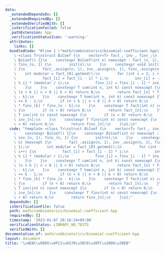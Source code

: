 ```yaml
---
data:
  _extendedDependsOn: []
  _extendedRequiredBy: []
  _extendedVerifiedWith: []
  _isVerificationFailed: false
  _pathExtension: hpp
  _verificationStatusIcon: ':warning:'
  attributes:
    links: []
  bundledCode: "#line 1 \"math/combinatorics/binomial-coefficient.hpp\"\ntemplate\
    \ <class T>\nstruct BiCoef {\n    vector<T> fact_, inv_, finv_;\n    constexpr\
    \ BiCoef() {}\n    constexpr BiCoef(int n) noexcept : fact_(n, 1), inv_(n, 1),\
    \ finv_(n, 1) {\n        init(n);\n    }\n    constexpr void init(int n) noexcept\
    \ {\n        fact_.assign(n, 1), inv_.assign(n, 1), finv_.assign(n, 1);\n    \
    \    int modular = fact_[0].getmod();\n        for (int i = 2; i < n; i++) {\n\
    \            fact_[i] = fact_[i - 1] * i;\n            inv_[i] = -inv_[modular\
    \ % i] * (modular / i);\n            finv_[i] = finv_[i - 1] * inv_[i];\n    \
    \    }\n    }\n    constexpr T com(int n, int k) const noexcept {\n        if\
    \ (n < k || n < 0 || k < 0) return 0;\n        return fact_[n] * finv_[k] * finv_[n\
    \ - k];\n    }\n    constexpr T hom(int n, int k) const noexcept {\n        n\
    \ += k - 1;\n        if (n < k || n < 0 || k < 0) return 0;\n        return fact_[n]\
    \ * finv_[k] * finv_[n - k];\n    }\n    constexpr T fact(int n) const noexcept\
    \ {\n        if (n < 0) return 0;\n        return fact_[n];\n    }\n    constexpr\
    \ T inv(int n) const noexcept {\n        if (n < 0) return 0;\n        return\
    \ inv_[n];\n    }\n    constexpr T finv(int n) const noexcept {\n        if (n\
    \ < 0) return 0;\n        return finv_[n];\n    }\n};\n"
  code: "template <class T>\nstruct BiCoef {\n    vector<T> fact_, inv_, finv_;\n\
    \    constexpr BiCoef() {}\n    constexpr BiCoef(int n) noexcept : fact_(n, 1),\
    \ inv_(n, 1), finv_(n, 1) {\n        init(n);\n    }\n    constexpr void init(int\
    \ n) noexcept {\n        fact_.assign(n, 1), inv_.assign(n, 1), finv_.assign(n,\
    \ 1);\n        int modular = fact_[0].getmod();\n        for (int i = 2; i < n;\
    \ i++) {\n            fact_[i] = fact_[i - 1] * i;\n            inv_[i] = -inv_[modular\
    \ % i] * (modular / i);\n            finv_[i] = finv_[i - 1] * inv_[i];\n    \
    \    }\n    }\n    constexpr T com(int n, int k) const noexcept {\n        if\
    \ (n < k || n < 0 || k < 0) return 0;\n        return fact_[n] * finv_[k] * finv_[n\
    \ - k];\n    }\n    constexpr T hom(int n, int k) const noexcept {\n        n\
    \ += k - 1;\n        if (n < k || n < 0 || k < 0) return 0;\n        return fact_[n]\
    \ * finv_[k] * finv_[n - k];\n    }\n    constexpr T fact(int n) const noexcept\
    \ {\n        if (n < 0) return 0;\n        return fact_[n];\n    }\n    constexpr\
    \ T inv(int n) const noexcept {\n        if (n < 0) return 0;\n        return\
    \ inv_[n];\n    }\n    constexpr T finv(int n) const noexcept {\n        if (n\
    \ < 0) return 0;\n        return finv_[n];\n    }\n};"
  dependsOn: []
  isVerificationFile: false
  path: math/combinatorics/binomial-coefficient.hpp
  requiredBy: []
  timestamp: '2023-01-07 20:16:34+09:00'
  verificationStatus: LIBRARY_NO_TESTS
  verifiedWith: []
documentation_of: math/combinatorics/binomial-coefficient.hpp
layout: document
title: "\u4E8C\u9805\u4FC2\u6570\u30C6\u30FC\u30D6\u30EB"
---
```

